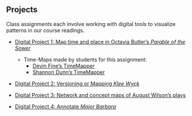 ## Projects

Class assignments each involve working with digital tools to visualize patterns in our course readings. 

* [Digital Project 1: Map time and place in Octavia Butler’s *Parable of the Sower*](project1.md)
    * Time-Maps made by students for this assignment:
        * [Devin Fine’s TimeMapper](http://timemapper.okfnlabs.org/anon/6pfhzf-parable)  
        * [Shannon Dunn’s TimeMapper](http://timemapper.okfnlabs.org/anon/a5h9d0-shannon-dunn-parable-timemap)

* [Digital Project 2: Versioning or Mapping *Klee Wyck*](project2.md)

* [Digital Project 3: Network and concept maps of August Wilson’s plays](project3.md)

* [Digital Project 4: Annotate *Major Barbara*](project4.md) 

